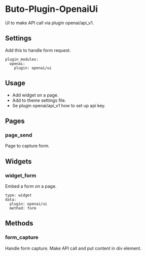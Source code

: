 # Buto-Plugin-OpenaiUi

<p>UI to make API call via plugin openai/api_v1.</p>

<a name="key_0"></a>

## Settings

<p>Add this to handle form request.</p>
<pre><code>plugin_modules:
  openai:
    plugin: openai/ui</code></pre>

<a name="key_1"></a>

## Usage

<ul>
<li>Add widget on a page.</li>
<li>Add to theme settings file.</li>
<li>Se plugin openai/api_v1 how to set up api key.</li>
</ul>

<a name="key_2"></a>

## Pages



<a name="key_2_0"></a>

### page_send

<p>Page to capture form.</p>

<a name="key_3"></a>

## Widgets



<a name="key_3_0"></a>

### widget_form

<p>Embed a form on a page.</p>
<pre><code>type: widget
data:
  plugin: openai/ui
  method: form</code></pre>

<a name="key_4"></a>

## Methods



<a name="key_4_0"></a>

### form_capture

<p>Handle form capture.
Make API call and put content in div element.</p>

